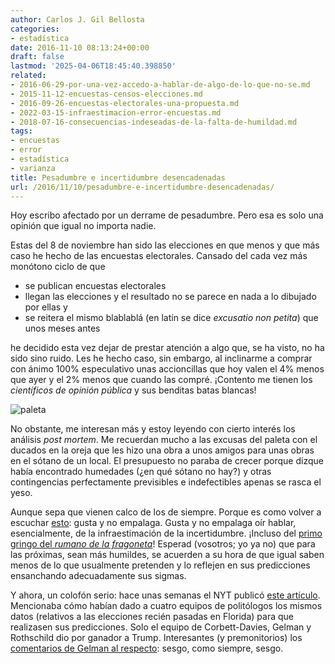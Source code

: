 ```yaml
---
author: Carlos J. Gil Bellosta
categories:
- estadística
date: 2016-11-10 08:13:24+00:00
draft: false
lastmod: '2025-04-06T18:45:40.398850'
related:
- 2016-06-29-por-una-vez-accedo-a-hablar-de-algo-de-lo-que-no-se.md
- 2015-11-12-encuestas-censos-elecciones.md
- 2016-09-26-encuestas-electorales-una-propuesta.md
- 2022-03-15-infraestimacion-error-encuestas.md
- 2018-07-16-consecuencias-indeseadas-de-la-falta-de-humildad.md
tags:
- encuestas
- error
- estadística
- varianza
title: Pesadumbre e incertidumbre desencadenadas
url: /2016/11/10/pesadumbre-e-incertidumbre-desencadenadas/
---
```


Hoy escribo afectado por un derrame de pesadumbre. Pero esa es solo una opinión que igual no importa nadie.

Estas del 8 de noviembre han sido las elecciones en que menos y que más caso he hecho de las encuestas electorales. Cansado del cada vez más monótono ciclo de que

* se publican encuestas electorales
* llegan las elecciones y el resultado no se parece en nada a lo dibujado por ellas y
* se reitera el mismo blablablá (en latín se dice _excusatio non petita_) que unos meses antes

he decidido esta vez dejar de prestar atención a algo que, se ha visto, no ha sido sino ruido. Les he hecho caso, sin embargo, al inclinarme a comprar con ánimo 100% especulativo unas accioncillas que hoy valen el 4% menos que ayer y el 2% menos que cuando las compré. ¡Contento me tienen los _científicos de opinión pública_ y sus benditas batas blancas!

![paleta](/wp-uploads/2016/11/paleta.jpg)

No obstante, me interesan más y estoy leyendo con cierto interés los análisis _post mortem_. Me recuerdan mucho a las excusas del paleta con el ducados en la oreja que les hizo una obra a unos amigos para unas obras en el sótano de un local. El presupuesto no paraba de crecer porque dizque había encontrado humedades (¿en qué sótano no hay?) y otras contingencias perfectamente previsibles e indefectibles apenas se rasca el yeso.

Aunque sepa que vienen calco de los de siempre. Porque es como volver a escuchar [esto](https://www.youtube.com/watch?v=VbxgYlcNxE8): gusta y no empalaga. Gusta y no empalaga oír hablar, esencialmente, de la infraestimación de la incertidumbre. ¡Incluso del [primo gringo del _rumano de la fragoneta_](https://www.datanalytics.com/2016/10/18/os-acordais-del-rumano-de-la-fragoneta-pues-se-ha-mudado-a-chicago/)! Esperad (vosotros; yo ya no) que para las próximas, sean más humildes, se acuerden a su hora de que igual saben menos de lo que usualmente pretenden y lo reflejen en sus predicciones ensanchando adecuadamente sus sigmas.

Y ahora, un colofón serio: hace unas semanas el NYT publicó [este artículo](http://www.nytimes.com/interactive/2016/09/20/upshot/the-error-the-polling-world-rarely-talks-about.html). Mencionaba cómo habían dado a cuatro equipos de politólogos los mismos datos (relativos a las elecciones recién pasadas en Florida) para que realizasen sus predicciones. Solo el equipo de Corbett-Davies, Gelman y Rothschild dio por ganador a Trump. Interesantes (y premonitorios) los [comentarios de Gelman al respecto](http://andrewgelman.com/2016/09/23/trump-1-in-florida-or-a-quick-comment-on-that-5-groups-analyze-the-same-poll-exercise/): sesgo, como siempre, sesgo.
